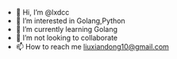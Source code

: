 - 👋 Hi, I’m @lxdcc
- 👀 I’m interested in Golang,Python
- 🌱 I’m currently learning Golang
- 💞️ I’m not looking to collaborate
- 📫 How to reach me liuxiandong10@gmail.com

<!---
lxdcc/lxdcc is a ✨ special ✨ repository because its `README.md` (this file) appears on your GitHub profile.
You can click the Preview link to take a look at your changes.
--->
